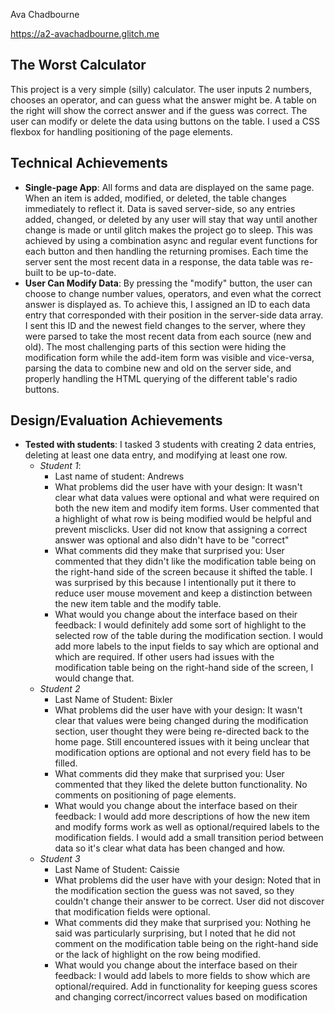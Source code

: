 Ava Chadbourne

https://a2-avachadbourne.glitch.me

## The Worst Calculator
This project is a very simple (silly) calculator. The user inputs 2 numbers, chooses an operator, and can guess what the answer might be. A table on the right will show the correct answer and if the guess was correct. The user can modify or delete the data using buttons on the table. I used a CSS flexbox for handling positioning of the page elements.


## Technical Achievements
- **Single-page App**: All forms and data are displayed on the same page. When an item is added, modified, or deleted, the table changes immediately to reflect it. Data is saved server-side, so any entries added, changed, or deleted by any user will stay that way until another change is made or until glitch makes the project go to sleep. This was achieved by using a combination async and regular event functions for each button and then handling the returning promises. Each time the server sent the most recent data in a response, the data table was re-built to be up-to-date.
- **User Can Modify Data**: By pressing the "modify" button, the user can choose to change number values, operators, and even what the correct answer is displayed as. To achieve this, I assigned an ID to each data entry that corresponded with their position in the server-side data array. I sent this ID and the newest field changes to the server, where they were parsed to take the most recent data from each source (new and old). The most challenging parts of this section were hiding the modification form while the add-item form was visible and vice-versa, parsing the data to combine new and old on the server side, and properly handling the HTML querying of the different table's radio buttons. 

## Design/Evaluation Achievements
- **Tested with students**: I tasked 3 students with creating 2 data entries, deleting at least one data entry, and modifying at least one row.
  - *Student 1*:
    - Last name of student: Andrews
    - What problems did the user have with your design: It wasn't clear what data values were optional and what were required on both the new item and modify item forms. User commented that a highlight of what row is being modified would be helpful and prevent misclicks. User did not know that assigning a correct answer was optional and also didn't have to be "correct" 
    - What comments did they make that surprised you: User commented that they didn't like the modification table being on the right-hand side of the screen because it shifted the table. I was surprised by this because I intentionally put it there to reduce user mouse movement and keep a distinction between the new item table and the modify table.
    - What would you change about the interface based on their feedback: I would definitely add some sort of highlight to the selected row of the table during the modification section. I would add more labels to the input fields to say which are optional and which are required. If other users had issues with the modification table being on the right-hand side of the screen, I would change that.
  - *Student 2*
    - Last Name of Student: Bixler
    - What problems did the user have with your design: It wasn't clear that values were being changed during the modification section, user thought they were being re-directed back to the home page. Still encountered issues with it being unclear that modification options are optional and not every field has to be filled.
    - What comments did they make that surprised you: User commented that they liked the delete button functionality. No comments on positioning of page elements.
    - What would you change about the interface based on their feedback: I would add more descriptions of how the new item and modify forms work as well as optional/required labels to the modification fields. I would add a small transition period between data so it's clear what data has been changed and how. 
  - *Student 3*
    - Last Name of Student: Caissie
    - What problems did the user have with your design: Noted that in the modification section the guess was not saved, so they couldn't change their answer to be correct. User did not discover that modification fields were optional.
    - What comments did they make that surprised you: Nothing he said was particularly surprising, but I noted that he did not comment on the modification table being on the right-hand side or the lack of highlight on the row being modified. 
    - What would you change about the interface based on their feedback: I would add labels to more fields to show which are optional/required. Add in functionality for keeping guess scores and changing correct/incorrect values based on modification
